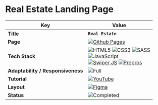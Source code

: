 # Real Estate Landing Page

| **Key**                           | **Value**                                                                                                                                                                                                                                                                                                                                                                                                                                                                                                                                                                                                                                                                   |
|-----------------------------------|-----------------------------------------------------------------------------------------------------------------------------------------------------------------------------------------------------------------------------------------------------------------------------------------------------------------------------------------------------------------------------------------------------------------------------------------------------------------------------------------------------------------------------------------------------------------------------------------------------------------------------------------------------------------------------|
| **Title**                         | **`Real Estate`**                                                                                                                                                                                                                                                                                                                                                                                                                                                                                                                                                                                                                                                           |
| **Page**                          | [![Github Pages](https://img.shields.io/badge/github%20pages-121013?style=for-the-badge&logo=github&logoColor=white)](https://mikroffarad.github.io/workbench/mentors/freelancerls/layouts/realestate/)                                                                                                                                                                                                                                                                                                                                                                                                                                                                     |
| **Tech Stack**                    | ![HTML5](https://img.shields.io/badge/html5-%23E34F26.svg?style=for-the-badge&logo=html5&logoColor=white) ![CSS3](https://img.shields.io/badge/css3-%231572B6.svg?style=for-the-badge&logo=css3&logoColor=white) ![SASS](https://img.shields.io/badge/SASS-hotpink.svg?style=for-the-badge&logo=SASS&logoColor=white) <br> ![JavaScript](https://img.shields.io/badge/javascript-%23323330.svg?style=for-the-badge&logo=javascript&logoColor=%23F7DF1E) <br> [![Swiper JS](https://img.shields.io/badge/Swiper%20JS-0080ff?style=for-the-badge)](https://swiperjs.com/) [![Prepros](https://img.shields.io/badge/Prepros-17b4d8?style=for-the-badge) ](https://prepros.io/) |
| **Adaptability / Responsiveness** | ![Full](https://img.shields.io/badge/Full-a155b9?style=for-the-badge)                                                                                                                                                                                                                                                                                                                                                                                                                                                                                                                                                                                                       |
| **Tutorial**                      | [![YouTube](https://img.shields.io/badge/YouTube-%23FF0000.svg?style=for-the-badge&logo=YouTube&logoColor=white)](https://www.youtube.com/playlist?list=PLM6XATa8CAG54eu5AnJCDxM6CmQLv7eI6)                                                                                                                                                                                                                                                                                                                                                                                                                                                                                 |
| **Layout**                        | [![Figma](https://img.shields.io/badge/figma-%23F24E1E.svg?style=for-the-badge&logo=figma&logoColor=white)](https://www.figma.com/file/DrGfD6vTJtvTKM8t9crtOO/RealEstate?type=design&node-id=0%3A1&mode=design&t=kg8JL72uMn7Ec79U-1)                                                                                                                                                                                                                                                                                                                                                                                                                                        |
| **Status**                        | ![Completed](https://img.shields.io/badge/Completed-019102?style=for-the-badge)                                                                                                                                                                                                                                                                                                                                                                                                                                                                                                                                                                                             |
